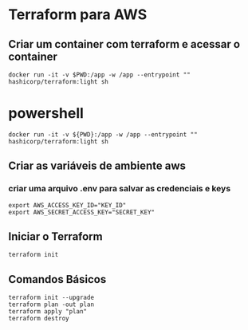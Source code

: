 # Terraform para AWS


## Criar um container com terraform e acessar o container
`docker run -it -v $PWD:/app -w /app --entrypoint "" hashicorp/terraform:light sh`

# powershell
`docker run -it -v ${PWD}:/app -w /app --entrypoint "" hashicorp/terraform:light sh`

## Criar as variáveis de ambiente aws
### criar uma arquivo .env para salvar as credenciais e keys
`export AWS_ACCESS_KEY_ID="KEY_ID"`  
`export AWS_SECRET_ACCESS_KEY="SECRET_KEY"`  

## Iniciar o Terraform
`terraform init`  

## Comandos Básicos
`terraform init --upgrade`  
`terraform plan -out plan`  
`terraform apply "plan"`  
`terraform destroy`